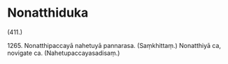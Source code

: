 

# Nonatthiduka






(411.)

1265\. Nonatthipaccayā nahetuyā pannarasa. (Saṃkhittaṃ.) Nonatthiyā ca, novigate ca. (Nahetupaccayasadisaṃ.)



